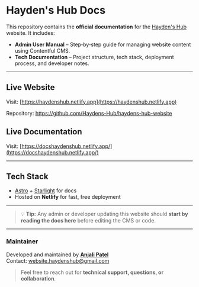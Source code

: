 # Hayden's Hub Docs

This repository contains the **official documentation** for the [Hayden's Hub](https://haydenshub.netlify.app/) website. It includes:

- **Admin User Manual** – Step‑by‑step guide for managing website content using Contentful CMS.  
- **Tech Documentation** – Project structure, tech stack, deployment process, and developer notes.  

---

## Live Website
Visit: [https://haydenshub.netlify.app](https://haydenshub.netlify.app)

Repository: https://github.com/Haydens-Hub/haydens-hub-website

## Live Documentation
Visit: [https://docshaydenshub.netlify.app/](https://docshaydenshub.netlify.app/)

---

## Tech Stack
- [Astro](https://astro.build/) + [Starlight](https://starlight.astro.build/) for docs  
- Hosted on **Netlify** for fast, free deployment  

---

> 💡 **Tip:** Any admin or developer updating this website should **start by reading the docs here** before editing the CMS or code.

---

### Maintainer
Developed and maintained by [**Anjali Patel**](https://www.linkedin.com/in/anjali-patel-3966b41a1/)  
Contact: [website.haydenshub@gmail.com](mailto:website.haydenshub@gmail.com)  

> Feel free to reach out for **technical support, questions, or collaboration**.
